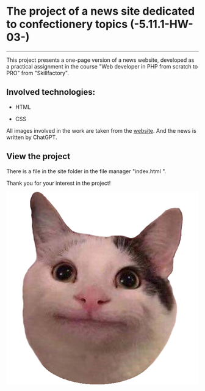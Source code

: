 # The project of a news site dedicated to confectionery topics (-5.11.1-HW-03-)
---
This project presents a one-page version of a news website, developed as a practical assignment in the course "Web developer in PHP from scratch to PRO" from "Skillfactory".

## Involved technologies:

* HTML

* CSS

All images involved in the work are taken from the [website](https://unsplash.com/). And the news is written by ChatGPT.

## View the project

There is a file in the site folder in the file manager "index.html ".

Thank you for your interest in the project!

![Thank you](./img/pngwing.com.png)